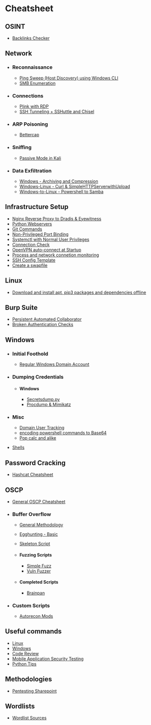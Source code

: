 # Cheatsheet

## OSINT
* [Backlinks Checker](OSINT/Backlink_Check.md)

## Network
* ### Reconnaissance
    * [Ping Sweep (Host Discovery) using Windows CLI](Network/Reconnaissance/PingSweep-Windows-CLI.md)
    * [SMB Enumeration](Network/Reconnaissance/SMB_Enum.md)

* ### Connections
    * [Plink with RDP](Network/Connections/Plink-RDP.md)
    * [SSH Tunneling + SSHuttle and Chisel](Network/Connections/SSH_Tunneling.md)

* ### ARP Poisoning
    * [Bettercap](Network/ARP_Poisoning/Bettercap.md)

* ### Sniffing
    * [Passive Mode in Kali](Network/Sniffing/PassiveMode-Kali.md)
* ### Data Exfiltration
    * [Windows - Archiving and Compression](Network/Data_Exfiltration/Windows-Archiving_and_Compression.md)
    * [Windows-Linux - Curl & SimpleHTTPServerwithUpload](Network/Data_Exfiltration/Windows-Linux-Curl-SimpleHTTPServerwithUpload.md)
    * [Windows-to-Linux - Powershell to Samba](Network/Data_Exfiltration/Powershell-SAMBA.md)

## Infrastructure Setup
* [Nginx Reverse Proxy to Dradis & Eyewitness](Infrastructure_Setup/NginxReverseProxy_Dradis-Eyewitness.md)
* [Python Webservers](Infrastructure_Setup/Python_Webservers.md)
* [Git Commands](Infrastructure_Setup/Git_Commands.md)
* [Non-Privileged Port Binding](Infrastructure_Setup/Non-Privileged_Port_Binding.md)
* [Systemctl with Normal User Privileges](Infrastructure_Setup/Systemctl_with_user_privileges.md)
* [Connection Check](Infrastructure_Setup/Connection_Check.md)
* [OpenVPN auto-connect at Startup](Infrastructure_Setup/OpenVPN_AutoConnect.md)
* [Process and network connetion monitoring](Infrastructure_Setup/Process_and_network_connection_monitoring.md)
* [SSH Config Template](Infrastructure_Setup/SSH_Config_Template.md)
* [Create a swapfile](Infrastructure_Setup/Create_Swapfile.md)

## Linux
* [Download and install apt, pip3 packages and dependencies offline](Linux/Downloading_apt_pip3_packages_offline.md)
## Burp Suite
* [Persistent Automated Collaborator](BurpSuite/Persistent_Automated_Collaborator.md)
* [Broken Authentication Checks](BurpSuite/Broken_Authentication_Checks.md)

## Windows
* ### Initial Foothold
    * [Regular Windows Domain Account](Windows/Initial_Foothold/After-Achieving-a-Regular-Windows-Domain_account.md)

* ### Dumping Credentials
    * #### Windows
        * [Secretsdump.py](Windows/Dumping_Credentials/Impacket-secretsdump.md)
        * [Procdump & Mimikatz](Windows/Dumping_Credentials/Procdump-Mimikatz.md)

* ### Misc
    * [Domain User Tracking](Windows/Misc/DomainUser_Tracking.md)
    * [encoding powershell commands to Base64](Windows/Misc/Base64_encode_powershell_commands.md)
    * [Pop calc and alike](Windows/Misc/Pop_calc_and_alike.md)
    
* [Shells](Windows/Shells.md)

## Password Cracking
* [Hashcat Cheatsheet](Password_Cracking/Hashcat_cheatsheet.md)
    
## OSCP
* [General OSCP Cheatsheet](OSCP/General_Cheatsheet.md)
* ### Buffer Overflow
    * [General Methodology](OSCP/Buffer_Overflow/General_methodology.md)
    * [Egghunting - Basic](OSCP/Buffer_Overflow/Egghunting-Basic.md)
    * [Skeleton Script](OSCP/Buffer_Overflow/Skeleton.md)

    * #### Fuzzing Scripts
        * [Simple Fuzz](OSCP/Buffer_Overflow/Fuzzing_Scripts/Simple_Fuzz.md)
        * [Vuln Fuzzer](OSCP/Buffer_Overflow/Fuzzing_Scripts/vuln_fuzzer.md)

    * #### Completed Scripts
        * [Brainpan](OSCP/Buffer_Overflow/Completed_Scripts/brainpan.md)

* ### Custom Scripts
    * [Autorecon Mods](OSCP/Custom_Scripts/Autorecon_modification.md)

## Useful commands
* [Linux](Useful_Commands/Linux.md)
* [Windows](Useful_Commands/Windows.md)
* [Code Review](Useful_Commands/Code_Review.md)
* [Mobile Application Security Testing](Useful_Commands/Mobile_App_Security_Testing.md)
* [Python Tips](Useful_Commands/Python_Tips.md)

## Methodologies
* [Pentesting Sharepoint](Methodologies/Sharepoint.md)

## Wordlists
* [Wordlist Sources](Wordlist/Wordlist_Sources.md)
